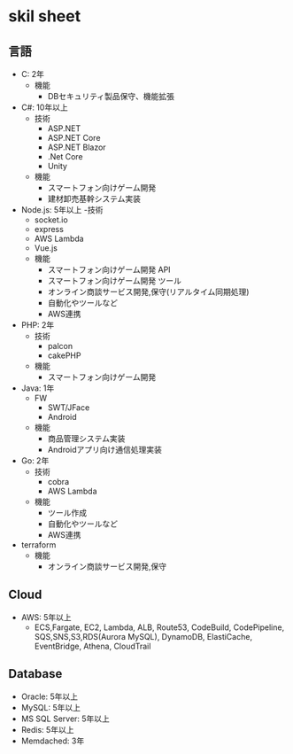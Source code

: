 # skil sheet

## 言語
- C: 2年
  - 機能
    - DBセキュリティ製品保守、機能拡張
- C#: 10年以上
  - 技術
    - ASP.NET
    - ASP.NET Core
    - ASP.NET Blazor 
    - .Net Core
    - Unity
  - 機能
    - スマートフォン向けゲーム開発
    - 建材卸売基幹システム実装
- Node.js: 5年以上
  -技術 
    - socket.io
    - express
    - AWS Lambda
    - Vue.js
  - 機能
    - スマートフォン向けゲーム開発 API
    - スマートフォン向けゲーム開発 ツール
    - オンライン商談サービス開発,保守(リアルタイム同期処理)
    - 自動化やツールなど
    - AWS連携
- PHP: 2年
  - 技術
    - palcon
    - cakePHP
  - 機能
    - スマートフォン向けゲーム開発
- Java: 1年
  - FW
    - SWT/JFace
    - Android
  - 機能
    - 商品管理システム実装
    - Androidアプリ向け通信処理実装
- Go: 2年
  - 技術
    - cobra
    - AWS Lambda
  - 機能
    - ツール作成
    - 自動化やツールなど
    - AWS連携
- terraform
  - 機能
    - オンライン商談サービス開発,保守
## Cloud
- AWS: 5年以上
  - ECS,Fargate, EC2, Lambda, ALB, Route53, CodeBuild, CodePipeline, SQS,SNS,S3,RDS(Aurora MySQL), DynamoDB, ElastiCache, EventBridge, Athena, CloudTrail  
 ## Database
- Oracle: 5年以上
- MySQL: 5年以上
- MS SQL Server: 5年以上
- Redis: 5年以上
- Memdached: 3年

  

